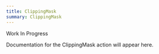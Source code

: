 ```yaml
---
title: ClippingMask
summary: ClippingMask
---
```


Work In Progress

Documentation for the ClippingMask action will appear here.